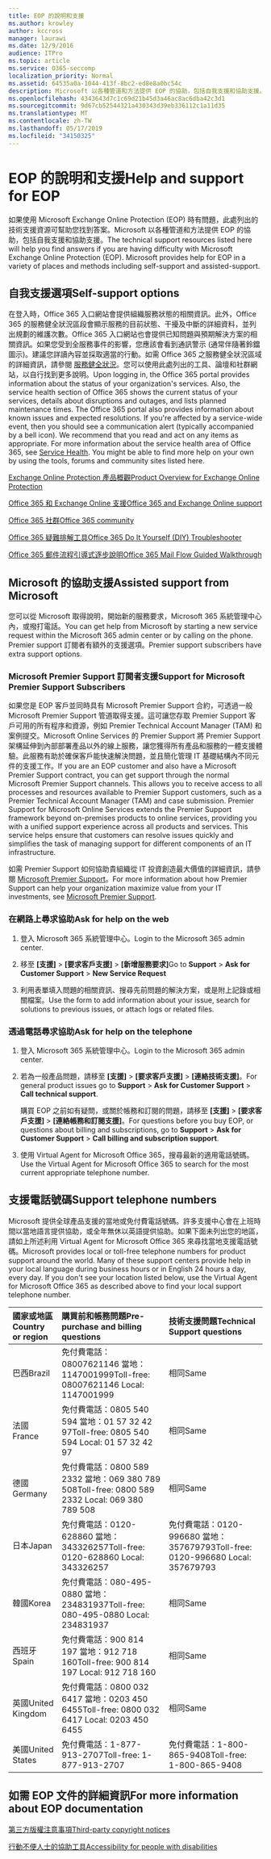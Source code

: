 ```yaml
---
title: EOP 的說明和支援
ms.author: krowley
author: kccross
manager: laurawi
ms.date: 12/9/2016
audience: ITPro
ms.topic: article
ms.service: O365-seccomp
localization_priority: Normal
ms.assetid: 64535a0a-1044-413f-8bc2-ed8e8a0bc54c
description: Microsoft 以各種管道和方法提供 EOP 的協助，包括自我支援和協助支援。
ms.openlocfilehash: 4343643d7c1c69d21b45d3a46ac8ac6dba42c3d1
ms.sourcegitcommit: 9d67cb52544321a430343d39eb336112c1a11d35
ms.translationtype: MT
ms.contentlocale: zh-TW
ms.lasthandoff: 05/17/2019
ms.locfileid: "34150325"
---
```

# <a name="help-and-support-for-eop"></a><span data-ttu-id="3f159-103">EOP 的說明和支援</span><span class="sxs-lookup"><span data-stu-id="3f159-103">Help and support for EOP</span></span>

<span data-ttu-id="3f159-p101">如果使用 Microsoft Exchange Online Protection (EOP) 時有問題，此處列出的技術支援資源可幫助您找到答案。Microsoft 以各種管道和方法提供 EOP 的協助，包括自我支援和協助支援。</span><span class="sxs-lookup"><span data-stu-id="3f159-p101">The technical support resources listed here will help you find answers if you are having difficulty with Microsoft Exchange Online Protection (EOP). Microsoft provides help for EOP in a variety of places and methods including self-support and assisted-support.</span></span> 
  
## <a name="self-support-options"></a><span data-ttu-id="3f159-106">自我支援選項</span><span class="sxs-lookup"><span data-stu-id="3f159-106">Self-support options</span></span>

<span data-ttu-id="3f159-p102">在登入時，Office 365 入口網站會提供組織服務狀態的相關資訊。此外，Office 365 的服務健全狀況區段會顯示服務的目前狀態、干擾及中斷的詳細資料，並列出規劃的維護次數。Office 365 入口網站也會提供已知問題與預期解決方案的相關資訊。如果您受到全服務事件的影響，您應該會看到通訊警示 (通常伴隨著鈴鐺圖示)。建議您詳讀內容並採取適當的行動。如需 Office 365 之服務健全狀況區域的詳細資訊，請參閱 [服務健全狀況](https://go.microsoft.com/fwlink/?LinkId=394289)。您可以使用此處列出的工具、論壇和社群網站，以自行找到更多說明。</span><span class="sxs-lookup"><span data-stu-id="3f159-p102">Upon logging in, the Office 365 portal provides information about the status of your organization's services. Also, the service health section of Office 365 shows the current status of your services, details about disruptions and outages, and lists planned maintenance times. The Office 365 portal also provides information about known issues and expected resolutions. If you're affected by a service-wide event, then you should see a communication alert (typically accompanied by a bell icon). We recommend that you read and act on any items as appropriate. For more information about the service health area of Office 365, see [Service Health](https://go.microsoft.com/fwlink/?LinkId=394289). You might be able to find more help on your own by using the tools, forums and community sites listed here.</span></span>
  
[<span data-ttu-id="3f159-114">Exchange Online Protection 產品概觀</span><span class="sxs-lookup"><span data-stu-id="3f159-114">Product Overview for Exchange Online Protection</span></span>](https://go.microsoft.com/fwlink/p/?LinkId=279912)
  
[<span data-ttu-id="3f159-115">Office 365 和 Exchange Online 支援</span><span class="sxs-lookup"><span data-stu-id="3f159-115">Office 365 and Exchange Online support</span></span>](https://go.microsoft.com/fwlink/?LinkId=299655)
  
[<span data-ttu-id="3f159-116">Office 365 社群</span><span class="sxs-lookup"><span data-stu-id="3f159-116">Office 365 community</span></span>](https://go.microsoft.com/fwlink/?LinkId=299656)
  
[<span data-ttu-id="3f159-117">Office 365 疑難排解工具</span><span class="sxs-lookup"><span data-stu-id="3f159-117">Office 365 Do It Yourself (DIY) Troubleshooter</span></span>](https://go.microsoft.com/fwlink/?LinkId=299657)
  
[<span data-ttu-id="3f159-118">Office 365 郵件流程引導式逐步說明</span><span class="sxs-lookup"><span data-stu-id="3f159-118">Office 365 Mail Flow Guided Walkthrough</span></span>](https://go.microsoft.com/fwlink/?LinkId=323470)
  
## <a name="assisted-support-from-microsoft"></a><span data-ttu-id="3f159-119">Microsoft 的協助支援</span><span class="sxs-lookup"><span data-stu-id="3f159-119">Assisted support from Microsoft</span></span>

<span data-ttu-id="3f159-120">您可以從 Microsoft 取得說明，開始新的服務要求，Microsoft 365 系統管理中心內，或撥打電話。</span><span class="sxs-lookup"><span data-stu-id="3f159-120">You can get help from Microsoft by starting a new service request within the Microsoft 365 admin center or by calling on the phone.</span></span> <span data-ttu-id="3f159-121">Premier support 訂閱者有額外的支援選項。</span><span class="sxs-lookup"><span data-stu-id="3f159-121">Premier support subscribers have extra support options.</span></span>
  
### <a name="support-for-microsoft-premier-support-subscribers"></a><span data-ttu-id="3f159-122">Microsoft Premier Support 訂閱者支援</span><span class="sxs-lookup"><span data-stu-id="3f159-122">Support for Microsoft Premier Support Subscribers</span></span>

<span data-ttu-id="3f159-p104">如果您是 EOP 客戶並同時具有 Microsoft Premier Support 合約，可透過一般 Microsoft Premier Support 管道取得支援。這可讓您存取 Premier Support 客戶可用的所有程序和資源，例如 Premier Technical Account Manager (TAM) 和案例提交。Microsoft Online Services 的 Premier Support 將 Premier Support 架構延伸到內部部署產品以外的線上服務，讓您獲得所有產品和服務的一體支援體驗。此服務有助於確保客戶能快速解決問題，並且簡化管理 IT 基礎結構內不同元件的支援工作。</span><span class="sxs-lookup"><span data-stu-id="3f159-p104">If you are an EOP customer and also have a Microsoft Premier Support contract, you can get support through the normal Microsoft Premier Support channels. This allows you to receive access to all processes and resources available to Premier Support customers, such as a Premier Technical Account Manager (TAM) and case submission. Premier Support for Microsoft Online Services extends the Premier Support framework beyond on-premises products to online services, providing you with a unified support experience across all products and services. This service helps ensure that customers can resolve issues quickly and simplifies the task of managing support for different components of an IT infrastructure.</span></span>
  
<span data-ttu-id="3f159-127">如需 Premier Support 如何協助貴組織從 IT 投資創造最大價值的詳細資訊，請參閱 [Microsoft Premier Support](https://go.microsoft.com/fwlink/?LinkId=317437)。</span><span class="sxs-lookup"><span data-stu-id="3f159-127">For more information about how Premier Support can help your organization maximize value from your IT investments, see [Microsoft Premier Support](https://go.microsoft.com/fwlink/?LinkId=317437).</span></span>
  
### <a name="ask-for-help-on-the-web"></a><span data-ttu-id="3f159-128">在網路上尋求協助</span><span class="sxs-lookup"><span data-stu-id="3f159-128">Ask for help on the web</span></span>

1. <span data-ttu-id="3f159-129">登入 Microsoft 365 系統管理中心。</span><span class="sxs-lookup"><span data-stu-id="3f159-129">Login to the Microsoft 365 admin center.</span></span>
    
2. <span data-ttu-id="3f159-130">移至 **[支援]** \> **[要求客戶支援]** \> **[新增服務要求]**</span><span class="sxs-lookup"><span data-stu-id="3f159-130">Go to **Support** \> **Ask for Customer Support** \> **New Service Request**</span></span>
    
3. <span data-ttu-id="3f159-131">利用表單填入問題的相關資訊、搜尋先前問題的解決方案，或是附上記錄或相關檔案。</span><span class="sxs-lookup"><span data-stu-id="3f159-131">Use the form to add information about your issue, search for solutions to previous issues, or attach logs or related files.</span></span>
    
### <a name="ask-for-help-on-the-telephone"></a><span data-ttu-id="3f159-132">透過電話尋求協助</span><span class="sxs-lookup"><span data-stu-id="3f159-132">Ask for help on the telephone</span></span>

1. <span data-ttu-id="3f159-133">登入 Microsoft 365 系統管理中心。</span><span class="sxs-lookup"><span data-stu-id="3f159-133">Login to the Microsoft 365 admin center.</span></span>
    
2. <span data-ttu-id="3f159-134">若為一般產品問題，請移至 **[支援]** \> **[要求客戶支援]** \> **[連絡技術支援]**。</span><span class="sxs-lookup"><span data-stu-id="3f159-134">For general product issues go to **Support** \> **Ask for Customer Support** \> **Call technical support**.</span></span>
    
    <span data-ttu-id="3f159-135">購買 EOP 之前如有疑問，或關於帳務和訂閱的問題，請移至 **[支援]** \> **[要求客戶支援]** \> **[連絡帳務和訂閱支援]**。</span><span class="sxs-lookup"><span data-stu-id="3f159-135">For questions before you buy EOP, or questions about billing and subscriptions, go to **Support** \> **Ask for Customer Support** \> **Call billing and subscription support**.</span></span>
    
3. <span data-ttu-id="3f159-136">使用 Virtual Agent for Microsoft Office 365，搜尋最新的適用電話號碼。</span><span class="sxs-lookup"><span data-stu-id="3f159-136">Use the Virtual Agent for Microsoft Office 365 to search for the most current appropriate telephone number.</span></span>
    
## <a name="support-telephone-numbers"></a><span data-ttu-id="3f159-137">支援電話號碼</span><span class="sxs-lookup"><span data-stu-id="3f159-137">Support telephone numbers</span></span>

<span data-ttu-id="3f159-p105">Microsoft 提供全球產品支援的當地或免付費電話號碼。許多支援中心會在上班時間以當地語言提供協助，或全年無休以英語提供協助。如果下面未列出您的地區，請如上所述利用 Virtual Agent for Microsoft Office 365 來尋找當地支援電話號碼。</span><span class="sxs-lookup"><span data-stu-id="3f159-p105">Microsoft provides local or toll-free telephone numbers for product support around the world. Many of these support centers provide help in your local language during business hours or in English 24 hours a day, every day. If you don't see your location listed below, use the Virtual Agent for Microsoft Office 365 as described above to find your local support telephone number.</span></span>
  
|<span data-ttu-id="3f159-141">**國家或地區**</span><span class="sxs-lookup"><span data-stu-id="3f159-141">**Country or region**</span></span>|<span data-ttu-id="3f159-142">**購買前和帳務問題**</span><span class="sxs-lookup"><span data-stu-id="3f159-142">**Pre-purchase and billing questions**</span></span>|<span data-ttu-id="3f159-143">**技術支援問題**</span><span class="sxs-lookup"><span data-stu-id="3f159-143">**Technical Support questions**</span></span>|
|:-----|:-----|:-----|
|<span data-ttu-id="3f159-144">巴西</span><span class="sxs-lookup"><span data-stu-id="3f159-144">Brazil</span></span>  <br/> |<span data-ttu-id="3f159-145">免付費電話：08007621146          當地：1147001999</span><span class="sxs-lookup"><span data-stu-id="3f159-145">Toll-free: 08007621146          Local: 1147001999</span></span>  <br/> |<span data-ttu-id="3f159-146">相同</span><span class="sxs-lookup"><span data-stu-id="3f159-146">Same</span></span>  <br/> |
|<span data-ttu-id="3f159-147">法國</span><span class="sxs-lookup"><span data-stu-id="3f159-147">France</span></span>  <br/> |<span data-ttu-id="3f159-148">免付費電話：0805 540 594           當地：01 57 32 42 97</span><span class="sxs-lookup"><span data-stu-id="3f159-148">Toll-free: 0805 540 594           Local: 01 57 32 42 97</span></span>  <br/> |<span data-ttu-id="3f159-149">相同</span><span class="sxs-lookup"><span data-stu-id="3f159-149">Same</span></span>  <br/> |
|<span data-ttu-id="3f159-150">德國</span><span class="sxs-lookup"><span data-stu-id="3f159-150">Germany</span></span>  <br/> |<span data-ttu-id="3f159-151">免付費電話：0800 589 2332           當地：069 380 789 508</span><span class="sxs-lookup"><span data-stu-id="3f159-151">Toll-free: 0800 589 2332           Local: 069 380 789 508</span></span>  <br/> |<span data-ttu-id="3f159-152">相同</span><span class="sxs-lookup"><span data-stu-id="3f159-152">Same</span></span>  <br/> |
|<span data-ttu-id="3f159-153">日本</span><span class="sxs-lookup"><span data-stu-id="3f159-153">Japan</span></span>  <br/> |<span data-ttu-id="3f159-154">免付費電話：0120-628860          當地：343326257</span><span class="sxs-lookup"><span data-stu-id="3f159-154">Toll-free: 0120-628860          Local: 343326257</span></span>  <br/> |<span data-ttu-id="3f159-155">免付費電話：0120-996680          當地：357679793</span><span class="sxs-lookup"><span data-stu-id="3f159-155">Toll-free: 0120-996680          Local: 357679793</span></span>  <br/> |
|<span data-ttu-id="3f159-156">韓國</span><span class="sxs-lookup"><span data-stu-id="3f159-156">Korea</span></span>  <br/> |<span data-ttu-id="3f159-157">免付費電話：080-495-0880          當地：234831937</span><span class="sxs-lookup"><span data-stu-id="3f159-157">Toll-free: 080-495-0880          Local: 234831937</span></span>  <br/> |<span data-ttu-id="3f159-158">相同</span><span class="sxs-lookup"><span data-stu-id="3f159-158">Same</span></span>  <br/> |
|<span data-ttu-id="3f159-159">西班牙</span><span class="sxs-lookup"><span data-stu-id="3f159-159">Spain</span></span>  <br/> |<span data-ttu-id="3f159-160">免付費電話：900 814 197          當地：912 718 160</span><span class="sxs-lookup"><span data-stu-id="3f159-160">Toll-free: 900 814 197          Local: 912 718 160</span></span>  <br/> |<span data-ttu-id="3f159-161">相同</span><span class="sxs-lookup"><span data-stu-id="3f159-161">Same</span></span>  <br/> |
|<span data-ttu-id="3f159-162">英國</span><span class="sxs-lookup"><span data-stu-id="3f159-162">United Kingdom</span></span>  <br/> |<span data-ttu-id="3f159-163">免付費電話：0800 032 6417          當地：0203 450 6455</span><span class="sxs-lookup"><span data-stu-id="3f159-163">Toll-free: 0800 032 6417          Local: 0203 450 6455</span></span>  <br/> |<span data-ttu-id="3f159-164">相同</span><span class="sxs-lookup"><span data-stu-id="3f159-164">Same</span></span>  <br/> |
|<span data-ttu-id="3f159-165">美國</span><span class="sxs-lookup"><span data-stu-id="3f159-165">United States</span></span>  <br/> |<span data-ttu-id="3f159-166">免付費電話：1-877-913-2707</span><span class="sxs-lookup"><span data-stu-id="3f159-166">Toll-free: 1-877-913-2707</span></span>  <br/> |<span data-ttu-id="3f159-167">免付費電話：1-800-865-9408</span><span class="sxs-lookup"><span data-stu-id="3f159-167">Toll-free: 1-800-865-9408</span></span>  <br/> |
   
## <a name="for-more-information-about-eop-documentation"></a><span data-ttu-id="3f159-168">如需 EOP 文件的詳細資訊</span><span class="sxs-lookup"><span data-stu-id="3f159-168">For more information about EOP documentation</span></span>

[<span data-ttu-id="3f159-169">第三方版權注意事項</span><span class="sxs-lookup"><span data-stu-id="3f159-169">Third-party copyright notices</span></span>](third-party-copyright-notices.md)
  
[<span data-ttu-id="3f159-170">行動不便人士的協助工具</span><span class="sxs-lookup"><span data-stu-id="3f159-170">Accessibility for people with disabilities</span></span>](accessibility-for-people-with-disabilities.md)
  

